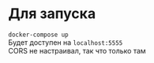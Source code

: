 # Для запуска
`docker-compose up`  
Будет доступен на `localhost:5555`  
CORS не настраивал, так что только там
